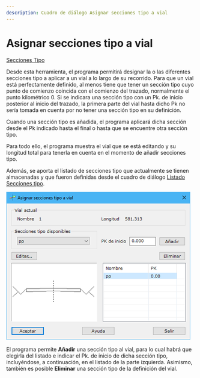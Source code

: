 ```yaml
---
description: Cuadro de diálogo Asignar secciones tipo a vial
---
```


# Asignar secciones tipo a vial

[Secciones Tipo](../../fichas-de-herramientas/ficha-de-herramientas-viales/secciones-tipo.md)

Desde esta herramienta, el programa permitirá designar la o las diferentes secciones tipo a aplicar a un vial a lo largo de su recorrido. Para que un vial está perfectamente definido, al menos tiene que tener un sección tipo cuyo punto de comienzo coincida con el comienzo del trazado, normalmente el punto kilométrico 0. Si se indicara una sección tipo con un Pk. de inicio posterior al inicio del trazado, la primera parte del vial hasta dicho Pk no sería tomada en cuenta por no tener una sección tipo en su definición.

Cuando una sección tipo es añadida, el programa aplicará dicha sección desde el Pk indicado hasta el final o hasta que se encuentre otra sección tipo.

Para todo ello, el programa muestra el vial que se está editando y su longitud total para tenerla en cuenta en el momento de añadir secciones tipo.

Además, se aporta el listado de secciones tipo que actualmente se tienen almacenadas y que fueron definidas desde el cuadro de diálogo [Listado Secciones tipo](listado-secciones-tipo.md).

![Cuadro de di&#xE1;logo Asignar secciones tipo a vial](../../../.gitbook/assets/image%20%2875%29.png)

El programa permite **Añadir** una sección tipo al vial, para lo cual habrá que elegirla del listado e indicar el Pk. de inicio de dicha sección tipo, incluyéndose, a continuación, en el listado de la parte izquierda. Asimismo, también es posible **Eliminar** una sección tipo de la definición del vial.

